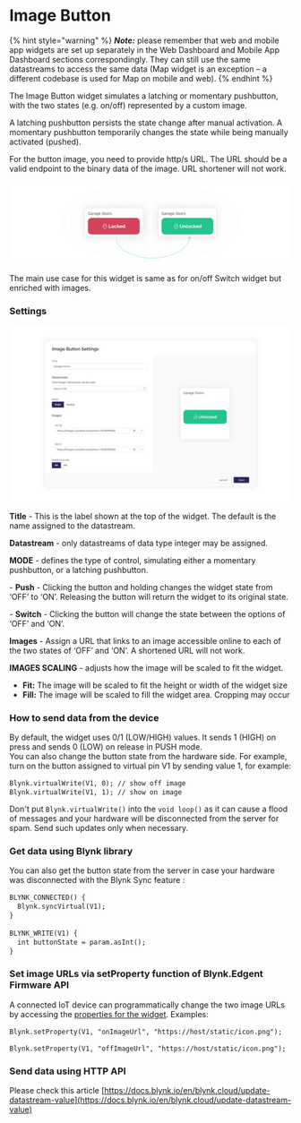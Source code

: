 # Image Button

{% hint style="warning" %}
_**Note:**_ please remember that web and mobile app widgets are set up separately in the Web Dashboard and Mobile App Dashboard sections correspondingly. They can still use the same datastreams to access the same data (Map widget is an exception – a different codebase is used for Map on mobile and web).
{% endhint %}

The Image Button widget simulates a latching or momentary pushbutton, with the two states (e.g. on/off) represented by a custom image.&#x20;

A latching pushbutton persists the state change after manual activation. A momentary pushbutton temporarily changes the state while being manually activated (pushed).

For the button image, you need to provide http/s URL. The URL should be a valid endpoint to the binary data of the image. URL shortener will not work.

![](../../.gitbook/assets/image-button-widget-newsletter.png)

The main use case for this widget is same as for on/off Switch widget but enriched with images.

### Settings

![Image Button SEttings](../../.gitbook/assets/image-button-widget-settings-documentation.png)

**Title** - This is the label shown at the top of the widget. The default is the name assigned to the datastream.

**Datastream** - only datastreams of data type integer may be assigned.

**MODE** - defines the type of control, simulating either a momentary pushbutton, or a latching pushbutton.

\- **Push** - Clicking the button and holding changes the widget state from ‘OFF’ to ‘ON’. Releasing the button will return the widget to its original state.

\- **Switch** - Clicking the button will change the state between the options of ‘OFF’ and ‘ON’.

**Images** - Assign a URL that links to an image accessible online to each of the two states of ‘OFF’ and ‘ON’. A shortened URL will not work.

**IMAGES SCALING** - adjusts how the image will be scaled to fit the widget.

* **Fit:** The image will be scaled to fit the height or width of the widget size
* **Fill:** The image will be scaled to fill the widget area. Cropping may occur

### How to send data from the device

By default, the widget uses 0/1 (LOW/HIGH) values. It sends 1 (HIGH) on press and sends 0 (LOW) on release in PUSH mode.\
You can also change the button state from the hardware side. For example, turn on the button assigned to virtual pin V1 by sending value 1, for example:

```
Blynk.virtualWrite(V1, 0); // show off image
Blynk.virtualWrite(V1, 1); // show on image
```

Don't put `Blynk.virtualWrite()` into the `void loop()` as it can cause a flood of messages and your hardware will be disconnected from the server for spam. Send such updates only when necessary.

### Get data using Blynk library

You can also get the button state from the server in case your hardware was disconnected with the Blynk Sync feature :

```
BLYNK_CONNECTED() {
  Blynk.syncVirtual(V1);
}

BLYNK_WRITE(V1) {
  int buttonState = param.asInt();
}
```

### Set image URLs via setProperty function **of** Blynk.Edgent Firmware API

A connected IoT device can programmatically change the two image URLs by accessing the [properties for the widget](../../blynk.edgent-firmware-api/widget-properties.md).  Examples:

```
Blynk.setProperty(V1, "onImageUrl", "https://host/static/icon.png");
```

```
Blynk.setProperty(V1, "offImageUrl", "https://host/static/icon.png");
```

### Send data using HTTP API

Please check this article [https://docs.blynk.io/en/blynk.cloud/update-datastream-value](https://docs.blynk.io/en/blynk.cloud/update-datastream-value)
